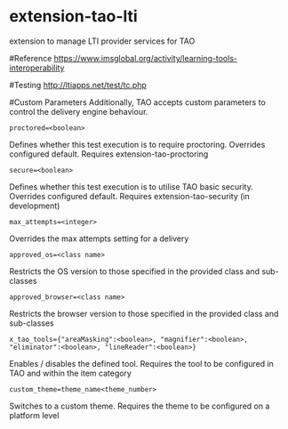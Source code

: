 extension-tao-lti
=================
extension to manage LTI provider services for TAO

#Reference
https://www.imsglobal.org/activity/learning-tools-interoperability

#Testing
http://ltiapps.net/test/tc.php

#Custom Parameters
Additionally, TAO accepts custom parameters to control the delivery engine behaviour.

```
proctored=<boolean>
```
Defines whether this test execution is to require proctoring. Overrides configured default. Requires extension-tao-proctoring
```
secure=<boolean>
```
Defines whether this test execution is to utilise TAO basic security. Overrides configured default. Requires extension-tao-security (in development)
```
max_attempts=<integer>
```
Overrides the max attempts setting for a delivery
```
approved_os=<class name>
```
Restricts the OS version to those specified in the provided class and sub-classes
```
approved_browser=<class name>
```
Restricts the browser version to those specified in the provided class and sub-classes
```
x_tao_tools={"areaMasking":<boolean>, "magnifier":<boolean>, "eliminator":<boolean>, "lineReader":<boolean>}
```
Enables / disables the defined tool. Requires the tool to be configured in TAO and within the item category
```
custom_theme=theme_name<theme_number>
```
Switches to a custom theme. Requires the theme to be configured on a platform level
